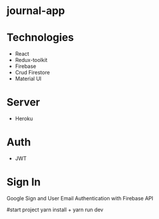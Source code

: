 # journal-app
# Technologies #

- React
- Redux-toolkit
- Firebase
- Crud Firestore
- Material UI 

# Server
- Heroku

# Auth 
- JWT

# Sign In
Google Sign and User Email Authentication with Firebase API

#start project yarn install + yarn run dev

